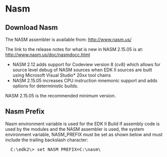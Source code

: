 # Nasm

## Download Nasm
The NASM assembler is available from: http://www.nasm.us/

The link to the release notes for what is new in NASM 2.15.05 is at: http://www.nasm.us/doc/nasmdocc.html

* NASM 2.12 adds support for Codeview version 8 (cv8) which allows for source
  level debug of NASM sources when EDK II sources are built using Microsoft
  Visual Studio* 20xx tool chains
* NASM 2.15.05 increases CPU instruction mnemonic support and adds options for
  deterministic builds.

NASM 2.15.05 is the recommended minimum version.

## Nasm Prefix 
Nasm environment variable is used for the EDK II Build
If assembly code is used by the modules and the NASM assembler is used, the system environment variable, NASM_PREFIX must be set as shown below and must include the trailing backslash character:
<pre>
  C:\edk2\> set NASM_PREFIX=C:\nasm\
</pre>
